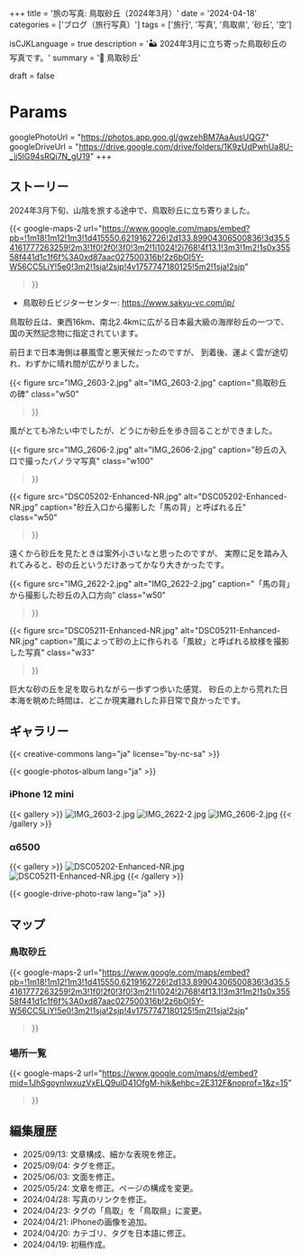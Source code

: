 +++
title = '旅の写真: 鳥取砂丘（2024年3月）'
date = '2024-04-18'
categories = ['ブログ（旅行写真）']
tags = ['旅行', '写真', '鳥取県', '砂丘', '空']

isCJKLanguage = true
description = '🏜️ 2024年3月に立ち寄った鳥取砂丘の写真です。'
summary = '📍 鳥取砂丘'

draft = false

# Params
googlePhotoUrl = "https://photos.app.goo.gl/gwzehBM7AaAusUQG7"
googleDriveUrl = "https://drive.google.com/drive/folders/1K9zUdPwhUa8U-_jj5lG94sRQj7N_gU19"
+++


## ストーリー

2024年3月下旬、山陰を旅する途中で、鳥取砂丘に立ち寄りました。

{{< google-maps-2
  url="https://www.google.com/maps/embed?pb=!1m18!1m12!1m3!1d415550.6219162726!2d133.89904306500836!3d35.54161777263259!2m3!1f0!2f0!3f0!3m2!1i1024!2i768!4f13.1!3m3!1m2!1s0x35558f441d1c1f6f%3A0xd87aac027500316b!2z6bOl5Y-W56CC5LiY!5e0!3m2!1sja!2sjp!4v1757747180125!5m2!1sja!2sjp"
  >}}

- 鳥取砂丘ビジターセンター: https://www.sakyu-vc.com/jp/

鳥取砂丘は、東西16km、南北2.4kmに広がる日本最大級の海岸砂丘の一つで、国の天然記念物に指定されています。

前日まで日本海側は暴風雪と悪天候だったのですが、
到着後、運よく雲が途切れ、わずかに晴れ間が広がりました。

{{< figure
  src="IMG_2603-2.jpg"
  alt="IMG_2603-2.jpg"
  caption="鳥取砂丘の碑"
  class="w50"
  >}}


風がとても冷たい中でしたが、どうにか砂丘を歩き回ることができました。

{{< figure
  src="IMG_2606-2.jpg"
  alt="IMG_2606-2.jpg"
  caption="砂丘の入口で撮ったパノラマ写真"
  class="w100"
  >}}

{{< figure
  src="DSC05202-Enhanced-NR.jpg"
  alt="DSC05202-Enhanced-NR.jpg"
  caption="砂丘入口から撮影した「馬の背」と呼ばれる丘"
  class="w50"
  >}}


遠くから砂丘を見たときは案外小さいなと思ったのですが、
実際に足を踏み入れてみると、砂の丘というだけあってかなり大きかったです。

{{< figure
  src="IMG_2622-2.jpg"
  alt="IMG_2622-2.jpg"
  caption="「馬の背」から撮影した砂丘の入口方向"
  class="w50"
  >}}

{{< figure
  src="DSC05211-Enhanced-NR.jpg"
  alt="DSC05211-Enhanced-NR.jpg"
  caption="風によって砂の上に作られる「風紋」と呼ばれる紋様を撮影した写真"
  class="w33"
  >}}


巨大な砂の丘を足を取られながら一歩ずつ歩いた感覚、
砂丘の上から荒れた日本海を眺めた時間は、どこか現実離れした非日常で良かったです。


## ギャラリー

{{< creative-commons lang="ja" license="by-nc-sa" >}}

{{< google-photos-album lang="ja" >}}


### iPhone 12 mini

{{< gallery >}}
<img src="IMG_2603-2.jpg" alt="IMG_2603-2.jpg" class="grid-w50" />
<img src="IMG_2622-2.jpg" alt="IMG_2622-2.jpg" class="grid-w50" />
<img src="IMG_2606-2.jpg" alt="IMG_2606-2.jpg" class="grid-w100" />
{{< /gallery >}}


### α6500

{{< gallery >}}
<img src="DSC05202-Enhanced-NR.jpg" alt="DSC05202-Enhanced-NR.jpg" class="grid-w60" />
<img src="DSC05211-Enhanced-NR.jpg" alt="DSC05211-Enhanced-NR.jpg" class="grid-w40" />
{{< /gallery >}}

{{< google-drive-photo-raw lang="ja" >}}


## マップ

### 鳥取砂丘

{{< google-maps-2
  url="https://www.google.com/maps/embed?pb=!1m18!1m12!1m3!1d415550.6219162726!2d133.89904306500836!3d35.54161777263259!2m3!1f0!2f0!3f0!3m2!1i1024!2i768!4f13.1!3m3!1m2!1s0x35558f441d1c1f6f%3A0xd87aac027500316b!2z6bOl5Y-W56CC5LiY!5e0!3m2!1sja!2sjp!4v1757747180125!5m2!1sja!2sjp"
  >}}


### 場所一覧

{{< google-maps-2
  url="https://www.google.com/maps/d/embed?mid=1JhSgoynlwxuzVxELQ9ulD41OfgM-hik&ehbc=2E312F&noprof=1&z=15"
  >}}


## 編集履歴

- 2025/09/13: 文章構成、細かな表現を修正。
- 2025/09/04: タグを修正。
- 2025/06/03: 文面を修正。
- 2025/05/24: 文章を修正。ページの構成を変更。
- 2024/04/28: 写真のリンクを修正。
- 2024/04/23: タグの「鳥取」を「鳥取県」に変更。
- 2024/04/21: iPhoneの画像を追加。
- 2024/04/20: カテゴリ、タグを日本語に修正。
- 2024/04/19: 初稿作成。
